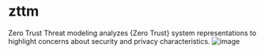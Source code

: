 # zttm

Zero Trust Threat modeling analyzes {Zero Trust} system representations to highlight concerns about security and privacy characteristics.
![image](https://github.com/edgeroute/zttm/assets/20238810/fe0921fd-f482-4732-a5f7-61a3e93d2ce3)
